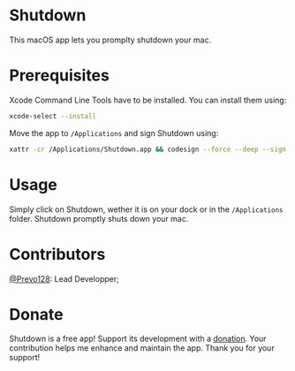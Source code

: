 # Shutdown
This macOS app lets you promplty shutdown your mac.
# Prerequisites
Xcode Command Line Tools have to be installed.
You can install them using:
```bash
xcode-select --install
```
Move the app to ```/Applications``` and sign Shutdown using:
```bash
xattr -cr /Applications/Shutdown.app && codesign --force --deep --sign - /Applications/Shutdown.app
```
# Usage
Simply click on Shutdown, wether it is on your dock or in the ```/Applications``` folder. Shutdown promptly shuts down your mac.
# Contributors
[@Prevo128](https://github.com/Prevo128): Lead Developper;
# Donate
Shutdown is a free app! Support its development with a [donation](https://www.paypal.com/donate/?hosted_button_id=TYNCAD4LZJYBL). Your contribution helps me enhance and maintain the app. Thank you for your support!

